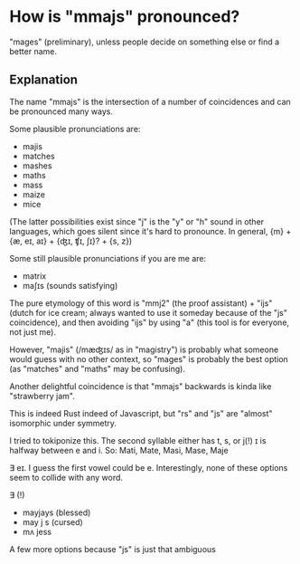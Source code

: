 # How is "mmajs" pronounced?

"mages" (preliminary), unless people decide on something else or find a better name.

## Explanation

The name "mmajs" is the intersection of a number of coincidences and can be pronounced many ways.

Some plausible pronunciations are:

- majis
- matches
- mashes
- maths
- mass
- maize
- mice

(The latter possibilities exist since "j" is the "y" or "h" sound in other languages, which goes silent since it's hard to pronounce. In general, {m} + {æ, eɪ, aɪ} + {ʤɪ, ʧɪ, ʃɪ}? + {s, z})

Some still plausible pronunciations if you are me are:

- matrix
- maʃɪs (sounds satisfying)

The pure etymology of this word is "mmj2" (the proof assistant) + "ijs" (dutch for ice cream;
always wanted to use it someday because of the "js" coincidence), and then avoiding "ijs" by using "a"
(this tool is for everyone, not just me).

However, "majis" (/mæʤɪs/ as in "magistry") is probably what someone would guess with no other context, so
"mages" is probably the best option (as "matches" and "maths" may be confusing).

Another delightful coincidence is that "mmajs" backwards is kinda like "strawberry jam".

This is indeed Rust indeed of Javascript, but "rs" and "js" are "almost" isomorphic under symmetry.

I tried to tokiponize this. The second syllable either has t, s, or j(!) ɪ is halfway between e and i. So: Mati, Mate, Masi, Mase, Maje

∃ eɪ. I guess the first vowel could be e. Interestingly, none of these options seem to collide with any word.

∃ (!)
- mayjays (blessed)
- may j s (cursed)
- mʌ jess

A few more options because "js" is just that ambiguous
